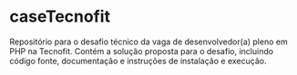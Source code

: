 # caseTecnofit
Repositório para o desafio técnico da vaga de desenvolvedor(a) pleno em PHP na Tecnofit. Contém a solução proposta para o desafio, incluindo código fonte, documentação e instruções de instalação e execução.

